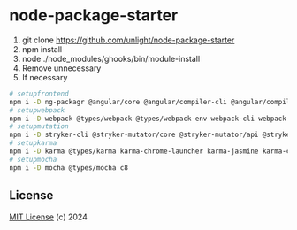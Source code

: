 # node-package-starter

1.  git clone https://github.com/unlight/node-package-starter
2.  npm install
3.  node ./node_modules/ghooks/bin/module-install
4.  Remove unnecessary
5.  If necessary

```sh
# setupfrontend
npm i -D ng-packagr @angular/core @angular/compiler-cli @angular/compiler tsickle
# setupwebpack
npm i -D webpack @types/webpack @types/webpack-env webpack-cli webpack-dev-server html-webpack-plugin source-map-loader ts-loader html-loader add-asset-html-webpack-plugin terser-webpack-plugin istanbul-instrumenter-loader swc-loader @swc/core
# setupmutation
npm i -D stryker-cli @stryker-mutator/core @stryker-mutator/api @stryker-mutator/jest-runner @stryker-mutator/mocha-runner @stryker-mutator/html-reporter
# setupkarma
npm i -D karma @types/karma karma-chrome-launcher karma-jasmine karma-coverage-istanbul-reporter karma-sourcemap-loader karma-webpack @types/jasmine
# setupmocha
npm i -D mocha @types/mocha c8
```

## License

[MIT License](https://opensource.org/licenses/MIT) (c) 2024
